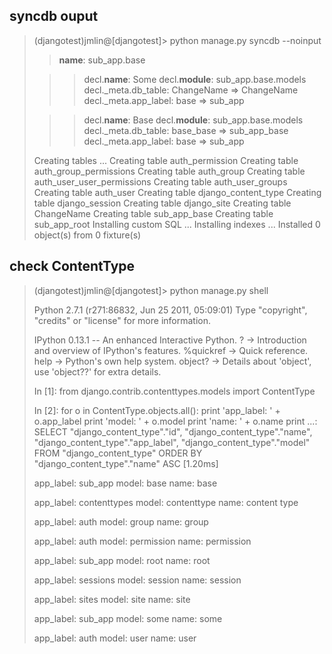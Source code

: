 
syncdb ouput
------------

> (djangotest)jmlin@[djangotest]> python manage.py syncdb --noinput
> > __name__:  sub_app.base 
> 
> >> decl.__name__:  Some
> >> decl.__module__:  sub_app.base.models
> >> decl._meta.db_table:  ChangeName => ChangeName
> >> decl._meta.app_label:  base => sub_app
> 
> >> decl.__name__:  Base
> >> decl.__module__:  sub_app.base.models
> >> decl._meta.db_table:  base_base => sub_app_base
> >> decl._meta.app_label:  base => sub_app
> 
> Creating tables ...
> Creating table auth_permission
> Creating table auth_group_permissions
> Creating table auth_group
> Creating table auth_user_user_permissions
> Creating table auth_user_groups
> Creating table auth_user
> Creating table django_content_type
> Creating table django_session
> Creating table django_site
> Creating table ChangeName
> Creating table sub_app_base
> Creating table sub_app_root
> Installing custom SQL ...
> Installing indexes ...
> Installed 0 object(s) from 0 fixture(s)


check ContentType
-----------------

> (djangotest)jmlin@[djangotest]> python manage.py shell
> 
> Python 2.7.1 (r271:86832, Jun 25 2011, 05:09:01)
> Type "copyright", "credits" or "license" for more information.
> 
> IPython 0.13.1 -- An enhanced Interactive Python.
> ?         -> Introduction and overview of IPython's features.
> %quickref -> Quick reference.
> help      -> Python's own help system.
> object?   -> Details about 'object', use 'object??' for extra details.
> 
> In [1]: from django.contrib.contenttypes.models import ContentType
> 
> In [2]: for o in ContentType.objects.all():
>     print 'app_label: ' + o.app_label
>     print 'model: ' + o.model
>     print 'name: ' + o.name
>     print
>    ...: 
> SELECT "django_content_type"."id",
>        "django_content_type"."name",
>        "django_content_type"."app_label",
>        "django_content_type"."model"
> FROM "django_content_type"
> ORDER BY "django_content_type"."name" ASC  [1.20ms]
> 
> app_label: sub_app
> model: base
> name: base
> 
> app_label: contenttypes
> model: contenttype
> name: content type
> 
> app_label: auth
> model: group
> name: group
> 
> app_label: auth
> model: permission
> name: permission
> 
> app_label: sub_app
> model: root
> name: root
> 
> app_label: sessions
> model: session
> name: session
> 
> app_label: sites
> model: site
> name: site
> 
> app_label: sub_app
> model: some
> name: some
> 
> app_label: auth
> model: user
> name: user
> 
